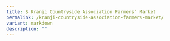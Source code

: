 ```yaml
---
title: $ Kranji Countryside Association Farmers’ Market
permalink: /kranji-countryside-association-farmers-market/
variant: markdown
description: ""
---
```

